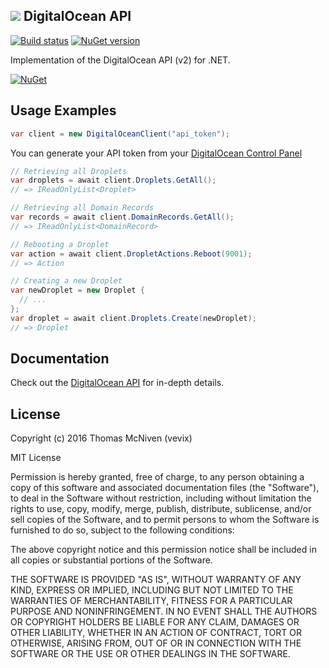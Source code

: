 ## ![](http://i.imgur.com/llqIpX6.png) DigitalOcean API

[![Build status](https://ci.appveyor.com/api/projects/status/kowp84s9j95138r6/branch/master?svg=true)](https://ci.appveyor.com/project/vevix/digitalocean-api-p6bv8/branch/master)
[![NuGet version](https://img.shields.io/nuget/v/DigitalOcean.API.svg)](https://www.nuget.org/packages/DigitalOcean.API)

Implementation of the DigitalOcean API (v2) for .NET.

[![NuGet](http://i.imgur.com/M4DTYI4.png)](https://www.nuget.org/packages/DigitalOcean.API)

## Usage Examples

```csharp
var client = new DigitalOceanClient("api_token");
```

You can generate your API token from your [DigitalOcean Control Panel](https://cloud.digitalocean.com/settings/tokens/new)

```csharp
// Retrieving all Droplets
var droplets = await client.Droplets.GetAll();
// => IReadOnlyList<Droplet>
```

```csharp
// Retrieving all Domain Records
var records = await client.DomainRecords.GetAll();
// => IReadOnlyList<DomainRecord>
```

```csharp
// Rebooting a Droplet
var action = await client.DropletActions.Reboot(9001);
// => Action
```

```csharp
// Creating a new Droplet
var newDroplet = new Droplet {
  // ...
};
var droplet = await client.Droplets.Create(newDroplet);
// => Droplet
```

## Documentation

Check out the [DigitalOcean API](https://developers.digitalocean.com/) for in-depth details.

## License

Copyright (c) 2016 Thomas McNiven (vevix)

MIT License

Permission is hereby granted, free of charge, to any person obtaining a copy of this software and associated documentation files (the "Software"), to deal in the Software without restriction, including without limitation the rights to use, copy, modify, merge, publish, distribute, sublicense, and/or sell copies of the Software, and to permit persons to whom the Software is furnished to do so, subject to the following conditions:

The above copyright notice and this permission notice shall be included in all copies or substantial portions of the Software.

THE SOFTWARE IS PROVIDED "AS IS", WITHOUT WARRANTY OF ANY KIND, EXPRESS OR IMPLIED, INCLUDING BUT NOT LIMITED TO THE WARRANTIES OF MERCHANTABILITY, FITNESS FOR A PARTICULAR PURPOSE AND NONINFRINGEMENT. IN NO EVENT SHALL THE AUTHORS OR COPYRIGHT HOLDERS BE LIABLE FOR ANY CLAIM, DAMAGES OR OTHER LIABILITY, WHETHER IN AN ACTION OF CONTRACT, TORT OR OTHERWISE, ARISING FROM, OUT OF OR IN CONNECTION WITH THE SOFTWARE OR THE USE OR OTHER DEALINGS IN THE SOFTWARE.
